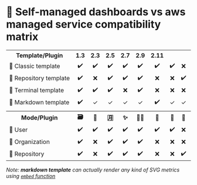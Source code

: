 # 🧰 Self-managed dashboards vs aws managed service compatibility matrix

<table>
  <tr>
    <th nowrap="nowrap">Template/Plugin</th>    
    <th nowrap="nowrap" align="center" title="🗃️ Base content">1.3</th>
    <th nowrap="nowrap" align="center" title="📅 Isometric commit calendar">2.3</th>
    <th nowrap="nowrap" align="center" title="🈷️ Languages activity">2.5</th>
    <th nowrap="nowrap" align="center" title="✨ Stargazers">2.7</th>
    <th nowrap="nowrap" align="center" title="👨‍💻 Lines of code changed">2.9</th>
    <th nowrap="nowrap" align="center" title="📌 Starred topics">2.11</th>
  </tr>  
  <tr>
    <td nowrap="nowrap">📗 Classic template</td>    
    <td nowrap="nowrap" align="center" data-plugin="base">✔️</td>
    <td nowrap="nowrap" align="center" data-plugin="isocalendar">✔️</td>
    <td nowrap="nowrap" align="center" data-plugin="languages">✔️</td>
    <td nowrap="nowrap" align="center" data-plugin="stargazers">✔️</td>
    <td nowrap="nowrap" align="center" data-plugin="lines">✔️</td>
    <td nowrap="nowrap" align="center" data-plugin="topics">✔️</td>
    <td nowrap="nowrap" align="center" data-plugin="stars">✔️</td>
    <td nowrap="nowrap" align="center" data-plugin="licenses">❌</td>
    <td nowrap="nowrap" align="center" data-plugin="habits">✔️</td>
    <td nowrap="nowrap" align="center" data-plugin="contributors">❌</td>
    <td nowrap="nowrap" align="center" data-plugin="followup">✔️</td>
    <td nowrap="nowrap" align="center" data-plugin="reactions">✔️</td>
    <td nowrap="nowrap" align="center" data-plugin="people">✔️</td>
    <td nowrap="nowrap" align="center" data-plugin="sponsorships">✔️</td>
    <td nowrap="nowrap" align="center" data-plugin="sponsors">✔️</td>
    <td nowrap="nowrap" align="center" data-plugin="repositories">✔️</td>
    <td nowrap="nowrap" align="center" data-plugin="discussions">✔️</td>
    <td nowrap="nowrap" align="center" data-plugin="starlists">✔️</td>
    <td nowrap="nowrap" align="center" data-plugin="calendar">✔️</td>
    <td nowrap="nowrap" align="center" data-plugin="achievements">✔️</td>
    <td nowrap="nowrap" align="center" data-plugin="notable">✔️</td>
    <td nowrap="nowrap" align="center" data-plugin="activity">✔️</td>
    <td nowrap="nowrap" align="center" data-plugin="traffic">✔️</td>
    <td nowrap="nowrap" align="center" data-plugin="code">✔️</td>
    <td nowrap="nowrap" align="center" data-plugin="gists">✔️</td>
    <td nowrap="nowrap" align="center" data-plugin="projects">✔️</td>
    <td nowrap="nowrap" align="center" data-plugin="introduction">✔️</td>
    <td nowrap="nowrap" align="center" data-plugin="skyline">✔️</td>
    <td nowrap="nowrap" align="center" data-plugin="support">✔️</td>
    <td nowrap="nowrap" align="center" data-plugin="pagespeed">✔️</td>
    <td nowrap="nowrap" align="center" data-plugin="tweets">✔️</td>
    <td nowrap="nowrap" align="center" data-plugin="stackoverflow">✔️</td>
    <td nowrap="nowrap" align="center" data-plugin="anilist">✔️</td>
    <td nowrap="nowrap" align="center" data-plugin="music">✔️</td>
    <td nowrap="nowrap" align="center" data-plugin="posts">✔️</td>
    <td nowrap="nowrap" align="center" data-plugin="rss">✔️</td>
    <td nowrap="nowrap" align="center" data-plugin="wakatime">✔️</td>
    <td nowrap="nowrap" align="center" data-plugin="leetcode">✔️</td>
    <td nowrap="nowrap" align="center" data-plugin="steam">✔️</td>
  </tr>
  <tr>
    <td nowrap="nowrap">📘 Repository template</td>    
    <td nowrap="nowrap" align="center" data-plugin="base">✔️</td>
    <td nowrap="nowrap" align="center" data-plugin="isocalendar">❌</td>
    <td nowrap="nowrap" align="center" data-plugin="languages">✔️</td>
    <td nowrap="nowrap" align="center" data-plugin="stargazers">✔️</td>
    <td nowrap="nowrap" align="center" data-plugin="lines">✔️</td>
    <td nowrap="nowrap" align="center" data-plugin="topics">❌</td>
    <td nowrap="nowrap" align="center" data-plugin="stars">❌</td>
    <td nowrap="nowrap" align="center" data-plugin="licenses">✔️</td>
    <td nowrap="nowrap" align="center" data-plugin="habits">❌</td>
    <td nowrap="nowrap" align="center" data-plugin="contributors">✔️</td>
    <td nowrap="nowrap" align="center" data-plugin="followup">✔️</td>
    <td nowrap="nowrap" align="center" data-plugin="reactions">❌</td>
    <td nowrap="nowrap" align="center" data-plugin="people">✔️</td>
    <td nowrap="nowrap" align="center" data-plugin="sponsorships">❌</td>
    <td nowrap="nowrap" align="center" data-plugin="sponsors">✔️</td>
    <td nowrap="nowrap" align="center" data-plugin="repositories">❌</td>
    <td nowrap="nowrap" align="center" data-plugin="discussions">❌</td>
    <td nowrap="nowrap" align="center" data-plugin="starlists">❌</td>
    <td nowrap="nowrap" align="center" data-plugin="calendar">❌</td>
    <td nowrap="nowrap" align="center" data-plugin="achievements">❌</td>
    <td nowrap="nowrap" align="center" data-plugin="notable">❌</td>
    <td nowrap="nowrap" align="center" data-plugin="activity">✔️</td>
    <td nowrap="nowrap" align="center" data-plugin="traffic">✔️</td>
    <td nowrap="nowrap" align="center" data-plugin="code">❌</td>
    <td nowrap="nowrap" align="center" data-plugin="gists">❌</td>
    <td nowrap="nowrap" align="center" data-plugin="projects">✔️</td>
    <td nowrap="nowrap" align="center" data-plugin="introduction">✔️</td>
    <td nowrap="nowrap" align="center" data-plugin="skyline">❌</td>
    <td nowrap="nowrap" align="center" data-plugin="support">❌</td>
    <td nowrap="nowrap" align="center" data-plugin="pagespeed">✔️</td>
    <td nowrap="nowrap" align="center" data-plugin="tweets">❌</td>
    <td nowrap="nowrap" align="center" data-plugin="stackoverflow">❌</td>
    <td nowrap="nowrap" align="center" data-plugin="anilist">❌</td>
    <td nowrap="nowrap" align="center" data-plugin="music">❌</td>
    <td nowrap="nowrap" align="center" data-plugin="posts">✔️</td>
    <td nowrap="nowrap" align="center" data-plugin="rss">✔️</td>
    <td nowrap="nowrap" align="center" data-plugin="wakatime">❌</td>
    <td nowrap="nowrap" align="center" data-plugin="leetcode">❌</td>
    <td nowrap="nowrap" align="center" data-plugin="steam">❌</td>
  </tr>
  <tr>
    <td nowrap="nowrap">📙 Terminal template</td>    
    <td nowrap="nowrap" align="center" data-plugin="base">✔️</td>
    <td nowrap="nowrap" align="center" data-plugin="isocalendar">✔️</td>
    <td nowrap="nowrap" align="center" data-plugin="languages">✔️</td>
    <td nowrap="nowrap" align="center" data-plugin="stargazers">❌</td>
    <td nowrap="nowrap" align="center" data-plugin="lines">✔️</td>
    <td nowrap="nowrap" align="center" data-plugin="topics">❌</td>
    <td nowrap="nowrap" align="center" data-plugin="stars">❌</td>
    <td nowrap="nowrap" align="center" data-plugin="licenses">❌</td>
    <td nowrap="nowrap" align="center" data-plugin="habits">❌</td>
    <td nowrap="nowrap" align="center" data-plugin="contributors">❌</td>
    <td nowrap="nowrap" align="center" data-plugin="followup">❌</td>
    <td nowrap="nowrap" align="center" data-plugin="reactions">❌</td>
    <td nowrap="nowrap" align="center" data-plugin="people">❌</td>
    <td nowrap="nowrap" align="center" data-plugin="sponsorships">❌</td>
    <td nowrap="nowrap" align="center" data-plugin="sponsors">❌</td>
    <td nowrap="nowrap" align="center" data-plugin="repositories">❌</td>
    <td nowrap="nowrap" align="center" data-plugin="discussions">❌</td>
    <td nowrap="nowrap" align="center" data-plugin="starlists">❌</td>
    <td nowrap="nowrap" align="center" data-plugin="calendar">❌</td>
    <td nowrap="nowrap" align="center" data-plugin="achievements">❌</td>
    <td nowrap="nowrap" align="center" data-plugin="notable">❌</td>
    <td nowrap="nowrap" align="center" data-plugin="activity">❌</td>
    <td nowrap="nowrap" align="center" data-plugin="traffic">✔️</td>
    <td nowrap="nowrap" align="center" data-plugin="code">❌</td>
    <td nowrap="nowrap" align="center" data-plugin="gists">✔️</td>
    <td nowrap="nowrap" align="center" data-plugin="projects">❌</td>
    <td nowrap="nowrap" align="center" data-plugin="introduction">❌</td>
    <td nowrap="nowrap" align="center" data-plugin="skyline">❌</td>
    <td nowrap="nowrap" align="center" data-plugin="support">❌</td>
    <td nowrap="nowrap" align="center" data-plugin="pagespeed">✔️</td>
    <td nowrap="nowrap" align="center" data-plugin="tweets">❌</td>
    <td nowrap="nowrap" align="center" data-plugin="stackoverflow">❌</td>
    <td nowrap="nowrap" align="center" data-plugin="anilist">❌</td>
    <td nowrap="nowrap" align="center" data-plugin="music">❌</td>
    <td nowrap="nowrap" align="center" data-plugin="posts">❌</td>
    <td nowrap="nowrap" align="center" data-plugin="rss">❌</td>
    <td nowrap="nowrap" align="center" data-plugin="wakatime">❌</td>
    <td nowrap="nowrap" align="center" data-plugin="leetcode">❌</td>
    <td nowrap="nowrap" align="center" data-plugin="steam">❌</td>
  </tr>
  <tr>
    <td nowrap="nowrap">📒 Markdown template</td>    
    <td nowrap="nowrap" align="center" data-plugin="base">✔️</td>
    <td nowrap="nowrap" align="center" data-plugin="isocalendar">✓</td>
    <td nowrap="nowrap" align="center" data-plugin="languages">✓</td>
    <td nowrap="nowrap" align="center" data-plugin="stargazers">✓</td>
    <td nowrap="nowrap" align="center" data-plugin="lines">✓</td>
    <td nowrap="nowrap" align="center" data-plugin="topics">✔️</td>
    <td nowrap="nowrap" align="center" data-plugin="stars">✓</td>
    <td nowrap="nowrap" align="center" data-plugin="licenses">✓</td>
    <td nowrap="nowrap" align="center" data-plugin="habits">✓</td>
    <td nowrap="nowrap" align="center" data-plugin="contributors">✓</td>
    <td nowrap="nowrap" align="center" data-plugin="followup">✓</td>
    <td nowrap="nowrap" align="center" data-plugin="reactions">✓</td>
    <td nowrap="nowrap" align="center" data-plugin="people">✓</td>
    <td nowrap="nowrap" align="center" data-plugin="sponsorships">✓</td>
    <td nowrap="nowrap" align="center" data-plugin="sponsors">✓</td>
    <td nowrap="nowrap" align="center" data-plugin="repositories">✓</td>
    <td nowrap="nowrap" align="center" data-plugin="discussions">✓</td>
    <td nowrap="nowrap" align="center" data-plugin="starlists">✓</td>
    <td nowrap="nowrap" align="center" data-plugin="calendar">✓</td>
    <td nowrap="nowrap" align="center" data-plugin="achievements">✓</td>
    <td nowrap="nowrap" align="center" data-plugin="notable">✓</td>
    <td nowrap="nowrap" align="center" data-plugin="activity">✔️</td>
    <td nowrap="nowrap" align="center" data-plugin="traffic">✓</td>
    <td nowrap="nowrap" align="center" data-plugin="code">✓</td>
    <td nowrap="nowrap" align="center" data-plugin="gists">✓</td>
    <td nowrap="nowrap" align="center" data-plugin="projects">✓</td>
    <td nowrap="nowrap" align="center" data-plugin="introduction">✓</td>
    <td nowrap="nowrap" align="center" data-plugin="skyline">✓</td>
    <td nowrap="nowrap" align="center" data-plugin="support">✓</td>
    <td nowrap="nowrap" align="center" data-plugin="pagespeed">✓</td>
    <td nowrap="nowrap" align="center" data-plugin="tweets">✔️</td>
    <td nowrap="nowrap" align="center" data-plugin="stackoverflow">✓</td>
    <td nowrap="nowrap" align="center" data-plugin="anilist">✓</td>
    <td nowrap="nowrap" align="center" data-plugin="music">✓</td>
    <td nowrap="nowrap" align="center" data-plugin="posts">✔️</td>
    <td nowrap="nowrap" align="center" data-plugin="rss">✔️</td>
    <td nowrap="nowrap" align="center" data-plugin="wakatime">✓</td>
    <td nowrap="nowrap" align="center" data-plugin="leetcode">✓</td>
    <td nowrap="nowrap" align="center" data-plugin="steam">✓</td>
  </tr>
  <tr>
    <td colspan="39"></td>
  </tr>
  <tr>
    <th nowrap="nowrap">Mode/Plugin</th>    
    <th nowrap="nowrap" align="center" title="🗃️ Base content">🗃️</th>
    <th nowrap="nowrap" align="center" title="📅 Isometric commit calendar">📅</th>
    <th nowrap="nowrap" align="center" title="🈷️ Languages activity">🈷️</th>
    <th nowrap="nowrap" align="center" title="✨ Stargazers">✨</th>
    <th nowrap="nowrap" align="center" title="👨‍💻 Lines of code changed">👨‍💻</th>
    <th nowrap="nowrap" align="center" title="📌 Starred topics">📌</th>
    <th nowrap="nowrap" align="center" title="🌟 Recently starred repositories">🌟</th>
    <th nowrap="nowrap" align="center" title="📜 Repository licenses">📜</th>
    <th nowrap="nowrap" align="center" title="💡 Coding habits and activity">💡</th>
    <th nowrap="nowrap" align="center" title="🏅 Repository contributors">🏅</th>
    <th nowrap="nowrap" align="center" title="🎟️ Follow-up of issues and pull requests">🎟️</th>
    <th nowrap="nowrap" align="center" title="🎭 Comment reactions">🎭</th>
    <th nowrap="nowrap" align="center" title="🧑‍🤝‍🧑 People">🧑‍🤝‍🧑</th>
    <th nowrap="nowrap" align="center" title="💝 GitHub Sponsorships">💝</th>
    <th nowrap="nowrap" align="center" title="💕 GitHub Sponsors">💕</th>
    <th nowrap="nowrap" align="center" title="📓 Featured repositories">📓</th>
    <th nowrap="nowrap" align="center" title="💬 Discussions">💬</th>
    <th nowrap="nowrap" align="center" title="💫 Star lists">💫</th>
    <th nowrap="nowrap" align="center" title="📆 Commit calendar">📆</th>
    <th nowrap="nowrap" align="center" title="🏆 Achievements">🏆</th>
    <th nowrap="nowrap" align="center" title="🎩 Notable contributions">🎩</th>
    <th nowrap="nowrap" align="center" title="📰 Recent activity">📰</th>
    <th nowrap="nowrap" align="center" title="🧮 Repositories traffic">🧮</th>
    <th nowrap="nowrap" align="center" title="♐ Random code snippet">♐</th>
    <th nowrap="nowrap" align="center" title="🎫 Gists">🎫</th>
    <th nowrap="nowrap" align="center" title="🗂️ GitHub projects">🗂️</th>
    <th nowrap="nowrap" align="center" title="🙋 Introduction">🙋</th>
    <th nowrap="nowrap" align="center" title="🌇 GitHub Skyline">🌇</th>
    <th nowrap="nowrap" align="center" title="💭 GitHub Community Support">💭</th>
    <th nowrap="nowrap" align="center" title="⏱️ Google PageSpeed">⏱️</th>
    <th nowrap="nowrap" align="center" title="🐤 Latest tweets">🐤</th>
    <th nowrap="nowrap" align="center" title="🗨️ Stack Overflow">🗨️</th>
    <th nowrap="nowrap" align="center" title="🌸 Anilist watch list and reading list">🌸</th>
    <th nowrap="nowrap" align="center" title="🎼 Music activity and suggestions">🎼</th>
    <th nowrap="nowrap" align="center" title="✒️ Recent posts">✒️</th>
    <th nowrap="nowrap" align="center" title="🗼 Rss feed">🗼</th>
    <th nowrap="nowrap" align="center" title="⏰ WakaTime">⏰</th>
    <th nowrap="nowrap" align="center" title="🗳️ Leetcode">🗳️</th>
    <th nowrap="nowrap" align="center" title="🕹️ Steam">🕹️</th>
  </tr>  
  <tr>
    <td nowrap="nowrap">👤 User</td>    
    <td nowrap="nowrap" align="center" data-plugin="base">✔️</td>
    <td nowrap="nowrap" align="center" data-plugin="isocalendar">✔️</td>
    <td nowrap="nowrap" align="center" data-plugin="languages">✔️</td>
    <td nowrap="nowrap" align="center" data-plugin="stargazers">✔️</td>
    <td nowrap="nowrap" align="center" data-plugin="lines">✔️</td>
    <td nowrap="nowrap" align="center" data-plugin="topics">✔️</td>
    <td nowrap="nowrap" align="center" data-plugin="stars">✔️</td>
    <td nowrap="nowrap" align="center" data-plugin="licenses">❌</td>
    <td nowrap="nowrap" align="center" data-plugin="habits">✔️</td>
    <td nowrap="nowrap" align="center" data-plugin="contributors">❌</td>
    <td nowrap="nowrap" align="center" data-plugin="followup">✔️</td>
    <td nowrap="nowrap" align="center" data-plugin="reactions">✔️</td>
    <td nowrap="nowrap" align="center" data-plugin="people">✔️</td>
    <td nowrap="nowrap" align="center" data-plugin="sponsorships">✔️</td>
    <td nowrap="nowrap" align="center" data-plugin="sponsors">✔️</td>
    <td nowrap="nowrap" align="center" data-plugin="repositories">✔️</td>
    <td nowrap="nowrap" align="center" data-plugin="discussions">✔️</td>
    <td nowrap="nowrap" align="center" data-plugin="starlists">✔️</td>
    <td nowrap="nowrap" align="center" data-plugin="calendar">✔️</td>
    <td nowrap="nowrap" align="center" data-plugin="achievements">✔️</td>
    <td nowrap="nowrap" align="center" data-plugin="notable">✔️</td>
    <td nowrap="nowrap" align="center" data-plugin="activity">✔️</td>
    <td nowrap="nowrap" align="center" data-plugin="traffic">✔️</td>
    <td nowrap="nowrap" align="center" data-plugin="code">✔️</td>
    <td nowrap="nowrap" align="center" data-plugin="gists">✔️</td>
    <td nowrap="nowrap" align="center" data-plugin="projects">✔️</td>
    <td nowrap="nowrap" align="center" data-plugin="introduction">✔️</td>
    <td nowrap="nowrap" align="center" data-plugin="skyline">✔️</td>
    <td nowrap="nowrap" align="center" data-plugin="support">✔️</td>
    <td nowrap="nowrap" align="center" data-plugin="pagespeed">✔️</td>
    <td nowrap="nowrap" align="center" data-plugin="tweets">✔️</td>
    <td nowrap="nowrap" align="center" data-plugin="stackoverflow">✔️</td>
    <td nowrap="nowrap" align="center" data-plugin="anilist">✔️</td>
    <td nowrap="nowrap" align="center" data-plugin="music">✔️</td>
    <td nowrap="nowrap" align="center" data-plugin="posts">✔️</td>
    <td nowrap="nowrap" align="center" data-plugin="rss">✔️</td>
    <td nowrap="nowrap" align="center" data-plugin="wakatime">✔️</td>
    <td nowrap="nowrap" align="center" data-plugin="leetcode">✔️</td>
    <td nowrap="nowrap" align="center" data-plugin="steam">✔️</td>
  </tr>
  <tr>
    <td nowrap="nowrap">👥 Organization</td>    
    <td nowrap="nowrap" align="center" data-plugin="base">✔️</td>
    <td nowrap="nowrap" align="center" data-plugin="isocalendar">❌</td>
    <td nowrap="nowrap" align="center" data-plugin="languages">✔️</td>
    <td nowrap="nowrap" align="center" data-plugin="stargazers">✔️</td>
    <td nowrap="nowrap" align="center" data-plugin="lines">✔️</td>
    <td nowrap="nowrap" align="center" data-plugin="topics">❌</td>
    <td nowrap="nowrap" align="center" data-plugin="stars">❌</td>
    <td nowrap="nowrap" align="center" data-plugin="licenses">❌</td>
    <td nowrap="nowrap" align="center" data-plugin="habits">✔️</td>
    <td nowrap="nowrap" align="center" data-plugin="contributors">❌</td>
    <td nowrap="nowrap" align="center" data-plugin="followup">✔️</td>
    <td nowrap="nowrap" align="center" data-plugin="reactions">❌</td>
    <td nowrap="nowrap" align="center" data-plugin="people">✔️</td>
    <td nowrap="nowrap" align="center" data-plugin="sponsorships">✔️</td>
    <td nowrap="nowrap" align="center" data-plugin="sponsors">✔️</td>
    <td nowrap="nowrap" align="center" data-plugin="repositories">✔️</td>
    <td nowrap="nowrap" align="center" data-plugin="discussions">❌</td>
    <td nowrap="nowrap" align="center" data-plugin="starlists">❌</td>
    <td nowrap="nowrap" align="center" data-plugin="calendar">❌</td>
    <td nowrap="nowrap" align="center" data-plugin="achievements">✔️</td>
    <td nowrap="nowrap" align="center" data-plugin="notable">❌</td>
    <td nowrap="nowrap" align="center" data-plugin="activity">✔️</td>
    <td nowrap="nowrap" align="center" data-plugin="traffic">✔️</td>
    <td nowrap="nowrap" align="center" data-plugin="code">✔️</td>
    <td nowrap="nowrap" align="center" data-plugin="gists">❌</td>
    <td nowrap="nowrap" align="center" data-plugin="projects">✔️</td>
    <td nowrap="nowrap" align="center" data-plugin="introduction">✔️</td>
    <td nowrap="nowrap" align="center" data-plugin="skyline">❌</td>
    <td nowrap="nowrap" align="center" data-plugin="support">❌</td>
    <td nowrap="nowrap" align="center" data-plugin="pagespeed">✔️</td>
    <td nowrap="nowrap" align="center" data-plugin="tweets">✔️</td>
    <td nowrap="nowrap" align="center" data-plugin="stackoverflow">✔️</td>
    <td nowrap="nowrap" align="center" data-plugin="anilist">✔️</td>
    <td nowrap="nowrap" align="center" data-plugin="music">✔️</td>
    <td nowrap="nowrap" align="center" data-plugin="posts">✔️</td>
    <td nowrap="nowrap" align="center" data-plugin="rss">✔️</td>
    <td nowrap="nowrap" align="center" data-plugin="wakatime">❌</td>
    <td nowrap="nowrap" align="center" data-plugin="leetcode">❌</td>
    <td nowrap="nowrap" align="center" data-plugin="steam">✔️</td>
  </tr>
  <tr>
    <td nowrap="nowrap">📓 Repository</td>    
    <td nowrap="nowrap" align="center" data-plugin="base">✔️</td>
    <td nowrap="nowrap" align="center" data-plugin="isocalendar">❌</td>
    <td nowrap="nowrap" align="center" data-plugin="languages">✔️</td>
    <td nowrap="nowrap" align="center" data-plugin="stargazers">✔️</td>
    <td nowrap="nowrap" align="center" data-plugin="lines">✔️</td>
    <td nowrap="nowrap" align="center" data-plugin="topics">❌</td>
    <td nowrap="nowrap" align="center" data-plugin="stars">❌</td>
    <td nowrap="nowrap" align="center" data-plugin="licenses">✔️</td>
    <td nowrap="nowrap" align="center" data-plugin="habits">❌</td>
    <td nowrap="nowrap" align="center" data-plugin="contributors">✔️</td>
    <td nowrap="nowrap" align="center" data-plugin="followup">✔️</td>
    <td nowrap="nowrap" align="center" data-plugin="reactions">❌</td>
    <td nowrap="nowrap" align="center" data-plugin="people">✔️</td>
    <td nowrap="nowrap" align="center" data-plugin="sponsorships">❌</td>
    <td nowrap="nowrap" align="center" data-plugin="sponsors">✔️</td>
    <td nowrap="nowrap" align="center" data-plugin="repositories">❌</td>
    <td nowrap="nowrap" align="center" data-plugin="discussions">❌</td>
    <td nowrap="nowrap" align="center" data-plugin="starlists">❌</td>
    <td nowrap="nowrap" align="center" data-plugin="calendar">❌</td>
    <td nowrap="nowrap" align="center" data-plugin="achievements">❌</td>
    <td nowrap="nowrap" align="center" data-plugin="notable">❌</td>
    <td nowrap="nowrap" align="center" data-plugin="activity">✔️</td>
    <td nowrap="nowrap" align="center" data-plugin="traffic">✔️</td>
    <td nowrap="nowrap" align="center" data-plugin="code">❌</td>
    <td nowrap="nowrap" align="center" data-plugin="gists">❌</td>
    <td nowrap="nowrap" align="center" data-plugin="projects">✔️</td>
    <td nowrap="nowrap" align="center" data-plugin="introduction">✔️</td>
    <td nowrap="nowrap" align="center" data-plugin="skyline">❌</td>
    <td nowrap="nowrap" align="center" data-plugin="support">❌</td>
    <td nowrap="nowrap" align="center" data-plugin="pagespeed">✔️</td>
    <td nowrap="nowrap" align="center" data-plugin="tweets">❌</td>
    <td nowrap="nowrap" align="center" data-plugin="stackoverflow">❌</td>
    <td nowrap="nowrap" align="center" data-plugin="anilist">❌</td>
    <td nowrap="nowrap" align="center" data-plugin="music">❌</td>
    <td nowrap="nowrap" align="center" data-plugin="posts">✔️</td>
    <td nowrap="nowrap" align="center" data-plugin="rss">✔️</td>
    <td nowrap="nowrap" align="center" data-plugin="wakatime">❌</td>
    <td nowrap="nowrap" align="center" data-plugin="leetcode">❌</td>
    <td nowrap="nowrap" align="center" data-plugin="steam">❌</td>
  </tr>
</table>

*Note: **markdown template** can actually render any kind of SVG metrics using [`embed` function](https://github.com/lowlighter/metrics/blob/master/source/templates/markdown/example.md#embedding-svg-metrics)*
